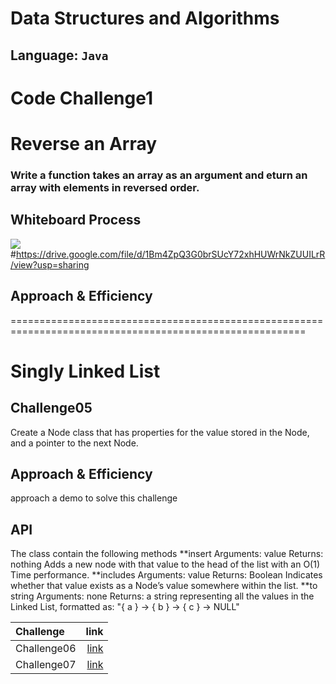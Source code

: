 # Data Structures and Algorithms

## Language: `Java`
# Code Challenge1
# Reverse an Array
<!-- Description of the challenge -->
### Write a function takes an array as an argument and eturn an array with elements in reversed order.
## Whiteboard Process
<!-- Embedded whiteboard image -->
![](https://drive.google.com/file/d/1Bm4ZpQ3G0brSUcY72xhHUWrNkZUUILrR/view?usp=sharing)
#https://drive.google.com/file/d/1Bm4ZpQ3G0brSUcY72xhHUWrNkZUUILrR/view?usp=sharing 

## Approach & Efficiency
<!-- What approach did you take? Discuss Why. What is the Big O space/time for this approach? -->

=========================================================================================================
# Singly Linked List
<!-- Short summary or background information -->

## Challenge05
<!-- Description of the challenge -->
Create a Node class that has properties for the value stored in the Node, and a pointer to the next Node.


## Approach & Efficiency
<!-- What approach did you take? Why? What is the Big O space/time for this approach? -->
approach a demo to solve this challenge

## API
<!-- Description of each method publicly available to your Linked List -->
The class contain the following methods
**insert
  Arguments: value
  Returns: nothing
  Adds a new node with that value to the head of the list with an O(1) Time performance.
**includes
  Arguments: value
  Returns: Boolean
  Indicates whether that value exists as a Node’s value somewhere within the list.
**to string
  Arguments: none
  Returns: a string representing all the values in the Linked List, formatted as:
  "{ a } -> { b } -> { c } -> NULL"

    
| Challenge | link     |
| :---- | --------:|
| Challenge06 | [link](https://github.com/sanaa-almoghraby/data-structures-and-algorithms/tree/linked-list-insertions)    |
| Challenge07 | [link](https://github.com/sanaa-almoghraby/data-structures-and-algorithms/tree/linked-list-kth/java/Challenge)|

